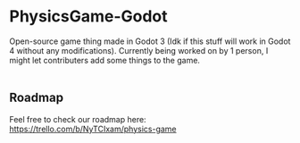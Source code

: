 # PhysicsGame-Godot
Open-source game thing made in Godot 3 (Idk if this stuff will work in Godot 4 without any modifications). Currently being worked on by 1 person, I might let contributers add some things to the game. <br />
<br />
## Roadmap
Feel free to check our roadmap here: <br />
https://trello.com/b/NyTCIxam/physics-game
